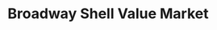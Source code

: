 ---
title: "Broadway Shell Value Market"
url: /south-haven/broadway-shell-value-market/
shop: Lebensmittel
---